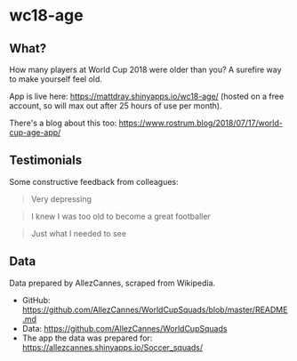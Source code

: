 # wc18-age

## What?

How many players at World Cup 2018 were older than you? A surefire way to make yourself feel old.

App is live here: https://mattdray.shinyapps.io/wc18-age/ (hosted on a free account, so will max out after 25 hours of use per month).

There's a blog about this too: https://www.rostrum.blog/2018/07/17/world-cup-age-app/

## Testimonials

Some constructive feedback from colleagues:

> Very depressing

> I knew I was too old to become a great footballer

> Just what I needed to see

## Data 

Data prepared by AllezCannes, scraped from Wikipedia.

* GitHub: https://github.com/AllezCannes/WorldCupSquads/blob/master/README.md
* Data: https://github.com/AllezCannes/WorldCupSquads
* The app the data was prepared for: https://allezcannes.shinyapps.io/Soccer_squads/
